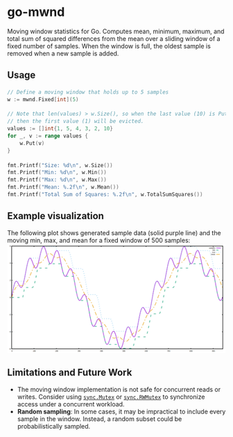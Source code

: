 # go-mwnd
Moving window statistics for Go. Computes mean, minimum, maximum, and total sum of squared 
differences from the mean over a sliding window of a fixed number of samples. When the window 
is full, the oldest sample is removed when a new sample is added.

## Usage
```go
// Define a moving window that holds up to 5 samples
w := mwnd.Fixed[int](5)

// Note that len(values) > w.Size(), so when the last value (10) is Put,
// then the first value (1) will be evicted.
values := []int{1, 5, 4, 3, 2, 10}
for _, v := range values {
    w.Put(v)
}

fmt.Printf("Size: %d\n", w.Size())
fmt.Printf("Min: %d\n", w.Min())
fmt.Printf("Max: %d\n", w.Max())
fmt.Printf("Mean: %.2f\n", w.Mean())
fmt.Printf("Total Sum of Squares: %.2f\n", w.TotalSumSquares())
```

## Example visualization
The following plot shows generated sample data (solid purple line) and the moving min, max, and mean 
for a fixed window of 500 samples:
![plot of a composite sine wave and its moving window statistics](internal/examples/fixed/plot.png)

## Limitations and Future Work
- The moving window implementation is not safe for concurrent reads or writes. Consider using 
[`sync.Mutex`](https://pkg.go.dev/sync#Mutex) or [`sync.RWMutex`](https://pkg.go.dev/sync#RWMutex) 
to synchronize access under a concurrent workload.
- **Random sampling**: In some cases, it may be impractical to include every sample 
in the window. Instead, a random subset could be probabilistically sampled.

